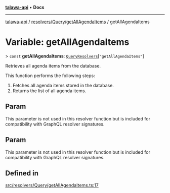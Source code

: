 [**talawa-api**](../../../../README.md) • **Docs**

***

[talawa-api](../../../../modules.md) / [resolvers/Query/getAllAgendaItems](../README.md) / getAllAgendaItems

# Variable: getAllAgendaItems

\> `const` **getAllAgendaItems**: [`QueryResolvers`](../../../../types/generatedGraphQLTypes/type-aliases/QueryResolvers.md)\[`"getAllAgendaItems"`\]

Retrieves all agenda items from the database.

This function performs the following steps:
1. Fetches all agenda items stored in the database.
2. Returns the list of all agenda items.

## Param

This parameter is not used in this resolver function but is included for compatibility with GraphQL resolver signatures.

## Param

This parameter is not used in this resolver function but is included for compatibility with GraphQL resolver signatures.

## Defined in

[src/resolvers/Query/getAllAgendaItems.ts:17](https://github.com/PalisadoesFoundation/talawa-api/blob/67d017fd9312183a6b2bae1b160bc814f56ab5c2/src/resolvers/Query/getAllAgendaItems.ts#L17)

